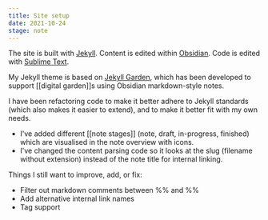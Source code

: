 ```yaml
---
title: Site setup
date: 2021-10-24
stage: note
---
```


The site is built with [Jekyll](http://jekyllrb.com/). Content is edited within [Obsidian](https://obsidian.md/). Code is edited with [Sublime Text](https://www.sublimetext.com/).

My Jekyll theme is based on [Jekyll Garden](https://github.com/Jekyll-Garden/jekyll-garden.github.io), which has been developed to support  [[digital garden]]s using Obsidian markdown-style notes.

I have been refactoring code to make it better adhere to Jekyll standards (which also makes it easier to extend), and to make it better fit with my own needs. 
- I've added different [[note stages]] (note, draft, in-progress, finished) which are visualised in the note overview with icons. 
- I've changed the content parsing code so it looks at the slug (filename without extension) instead of the note title for internal linking.

Things I still want to improve, add, or fix:
- Filter out markdown comments between %% and %%
- Add alternative internal link names
- Tag support

